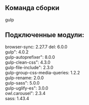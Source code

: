 ## Команда сборки

gulp

## Подключенные модули:
    
browser-sync: 2.27.7 
del: 6.0.0  
gulp": 4.0.2  
gulp-autoprefixer": 8.0.0  
gulp-clean-css": 4.3.0  
gulp-file-include": 2.3.0  
gulp-group-css-media-queries: 1.2.2  
gulp-rename: 2.0.0  
gulp-sass": 5.0.0  
gulp-uglify-es": 3.0.0  
owl.carousel": 2.3.4   
sass: 1.43.4
